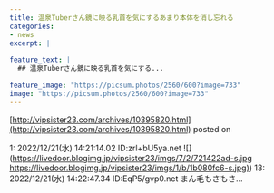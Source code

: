 ```yaml
---
title: 温泉Tuberさん鏡に映る乳首を気にするあまり本体を消し忘れる
categories:
- news
excerpt: |
  
feature_text: |
  ## 温泉Tuberさん鏡に映る乳首を気にする...
  
feature_image: "https://picsum.photos/2560/600?image=733"
image: "https://picsum.photos/2560/600?image=733"
---
```


[http://vipsister23.com/archives/10395820.html](http://vipsister23.com/archives/10395820.html)
posted on 

<!--more-->

1: 2022/12/21(水) 14:21:14.02 ID:zrl+bU5ya.net ![](https://livedoor.blogimg.jp/vipsister23/imgs/7/2/721422ad-s.jpg [https://livedoor.blogimg.jp/vipsister23/imgs/1/b/1b080fc6-s.jpg)](https://livedoor.blogimg.jp/vipsister23/imgs/1/b/1b080fc6-s.jpg)) 13: 2022/12/21(水) 14:22:47.34 ID:EqP5/gvp0.net まん毛もさもさ...
